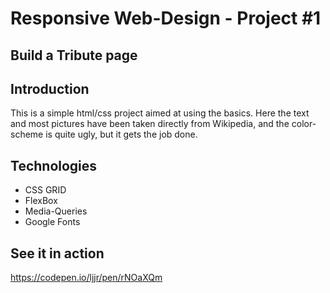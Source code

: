 # Responsive Web-Design - Project #1
## Build a Tribute page

## Introduction
This is a simple html/css project aimed at using the basics. 
Here the text and most pictures have been taken directly from Wikipedia, and the color-scheme is quite ugly, but it gets the job done.

## Technologies
* CSS GRID
* FlexBox
* Media-Queries
* Google Fonts

## See it in action
https://codepen.io/ljjr/pen/rNOaXQm